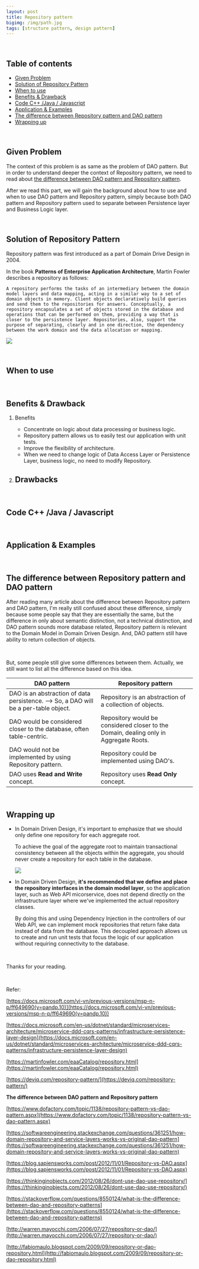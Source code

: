 ```yaml
---
layout: post
title: Repository pattern
bigimg: /img/path.jpg
tags: [structure pattern, design pattern]
---
```





<br>

## Table of contents
- [Given Problem](#given-problem)
- [Solution of Repository Pattern](#solution-of-repository-pattern)
- [When to use](#when-to-use)
- [Benefits & Drawback](#benefits-&-drawback)
- [Code C++ /Java / Javascript](#code-c++-java-javascript)
- [Application & Examples](#application-&-examples)
- [The difference between Repository pattern and DAO pattern](#the-difference-between-repository-pattern-and-dao-pattern)
- [Wrapping up](#wrapping-up)


<br>

## Given Problem 
The context of this problem is as same as the problem of DAO pattern. But in order to understand deeper the context of Repository pattern, we need to read about [the difference between DAO pattern and Repository pattern](#the-difference-between-repository-pattern-and-dao-pattern). 

After we read this part, we will gain the background about how to use and when to use DAO pattern and Repository pattern, simply because both DAO pattern and Repository pattern used to separate between Persistence layer and Business Logic layer.

<br>

## Solution of Repository Pattern
Repository pattern was first introduced as a part of Domain Drive Design in 2004.

In the book **Patterns of Enterprise Application Architecture**, Martin Fowler describes a repository as follows:

```
A repository performs the tasks of an intermediary between the domain model layers and data mapping, acting in a similar way to a set of domain objects in memory. Client objects declaratively build queries and send them to the repositories for answers. Conceptually, a repository encapsulates a set of objects stored in the database and operations that can be performed on them, providing a way that is closer to the persistence layer. Repositories, also, support the purpose of separating, clearly and in one direction, the dependency between the work domain and the data allocation or mapping.
```

![](../img/design-pattern/repository-pattern/Interactions-of-the-repository.png)

<br>

## When to use



<br>

## Benefits & Drawback
1. Benefits
    - Concentrate on logic about data processing or business logic.
    - Repository pattern allows us to easily test our application with unit tests.
    - Improve the flexibility of architecture.
    - When we need to change logic of Data Access Layer or Persistence Layer, business logic, no need to modify Repository.

2. Drawbacks
    - 


<br>

## Code C++ /Java / Javascript



<br>

## Application & Examples



<br>

## The difference between Repository pattern and DAO pattern

After reading many article about the difference between Repository pattern and DAO pattern, I'm really still confused about these difference, simply because some people say that they are essentially the same, but the difference in only about semantic distinction, not a technical distinction, and DAO pattern sounds more database related, Repository pattern is relevant to the Domain Model in Domain Driven Design. And, DAO pattern still have ability to return collection of objects.

<br>

But, some people still give some differences between them. Actually, we still want to list all the difference based on this idea.

|              DAO pattern               |                       Repository pattern                   |
| -------------------------------------- | ---------------------------------------------------------- |
| DAO is an abstraction of data persistence. --> So, a DAO will be a per-table object. | Repository is an abstraction of a collection of objects. |
| DAO would be considered closer to the database, often table-centric. | Repository would be considered closer to the Domain, dealing only in Aggregate Roots. |
| DAO would not be implemented by using Repository pattern. | Repository could be implemented using DAO's. |
| DAO uses **Read and Write** concept. | Repository uses **Read Only** concept. |

<br>

## Wrapping up
- In Domain Driven Design, it's important to emphasize that we should only define one repository for each aggregate root. 

    To achieve the goal of the aggregate root to maintain transactional consistency between all the objects within the aggregate, you should never create a repository for each table in the database.

    ![](../img/Architecture-pattern/Domain-driven-design/relationship-repositories-aggregate-db-table.png)

- In Domain Driven Design, **it's recommended that we define and place the repository interfaces in the domain model layer**, so the application layer, such as Web API micorservice, does not depend directly on the infrastructure layer where we've implemented the actual repository classes.

    By doing this and using Dependency Injection in the controllers of our Web API, we can implement mock repositories that return fake data instead of data from the database. This decoupled approach allows us to create and run unit tests that focus the logic of our application without requiring connectivity to the database.

<br>

Thanks for your reading.

<br>

Refer: 


[https://docs.microsoft.com/vi-vn/previous-versions/msp-n-p/ff649690(v=pandp.10)](https://docs.microsoft.com/vi-vn/previous-versions/msp-n-p/ff649690(v=pandp.10))

[https://docs.microsoft.com/en-us/dotnet/standard/microservices-architecture/microservice-ddd-cqrs-patterns/infrastructure-persistence-layer-design](https://docs.microsoft.com/en-us/dotnet/standard/microservices-architecture/microservice-ddd-cqrs-patterns/infrastructure-persistence-layer-design)

[https://martinfowler.com/eaaCatalog/repository.html](https://martinfowler.com/eaaCatalog/repository.html)

[https://deviq.com/repository-pattern/](https://deviq.com/repository-pattern/)

**The difference between DAO pattern and Repository pattern**

[https://www.dofactory.com/topic/1138/repository-pattern-vs-dao-pattern.aspx](https://www.dofactory.com/topic/1138/repository-pattern-vs-dao-pattern.aspx)

[https://softwareengineering.stackexchange.com/questions/361251/how-domain-repository-and-service-layers-works-vs-original-dao-pattern](https://softwareengineering.stackexchange.com/questions/361251/how-domain-repository-and-service-layers-works-vs-original-dao-pattern)

[https://blog.sapiensworks.com/post/2012/11/01/Repository-vs-DAO.aspx](https://blog.sapiensworks.com/post/2012/11/01/Repository-vs-DAO.aspx)

[https://thinkinginobjects.com/2012/08/26/dont-use-dao-use-repository/](https://thinkinginobjects.com/2012/08/26/dont-use-dao-use-repository/)

[https://stackoverflow.com/questions/8550124/what-is-the-difference-between-dao-and-repository-patterns](https://stackoverflow.com/questions/8550124/what-is-the-difference-between-dao-and-repository-patterns)

[http://warren.mayocchi.com/2006/07/27/repository-or-dao/](http://warren.mayocchi.com/2006/07/27/repository-or-dao/)

[http://fabiomaulo.blogspot.com/2009/09/repository-or-dao-repository.html](http://fabiomaulo.blogspot.com/2009/09/repository-or-dao-repository.html)